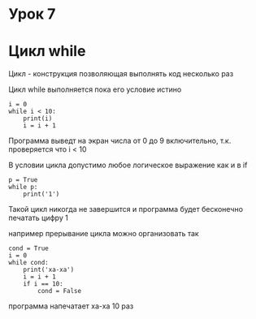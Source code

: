 # Урок 7
# Цикл while

Цикл - конструкция позволяющая выполнять код несколько раз

Цикл while выполняется пока его условие истино

    i = 0
    while i < 10:
        print(i)
        i = i + 1

Программа выведт на экран числа от 0 до 9 включительно, т.к. проверяется что i < 10 

В условии цикла допустимо любое логическое выражение как и в if

    p = True
    while p:
        print('1')

Такой цикл никогда не завершится и программа будет бесконечно печатать цифру 1

например прерывание цикла можно организовать так

    cond = True
    i = 0
    while cond:
        print('ха-ха')
        i = i + 1
        if i == 10:
            cond = False

программа напечатает ха-ха 10 раз